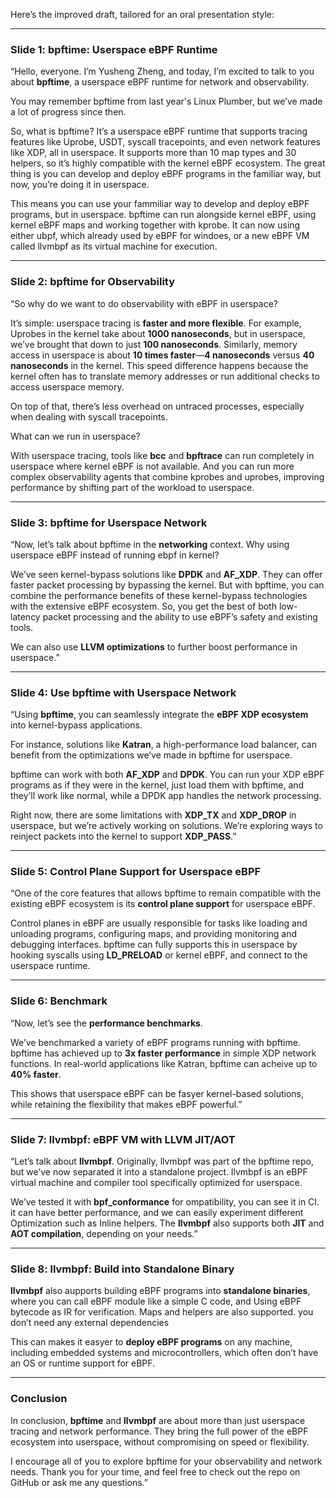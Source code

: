 Here’s the improved draft, tailored for an oral presentation style:

---

### Slide 1: bpftime: Userspace eBPF Runtime

“Hello, everyone. I’m Yusheng Zheng, and today, I’m excited to talk to you about **bpftime**, a userspace eBPF runtime for network and observability. 

You may remember bpftime from last year's Linux Plumber, but we’ve made a lot of progress since then. 

So, what is bpftime? It’s a userspace eBPF runtime that supports tracing features like Uprobe, USDT, syscall tracepoints, and even network features like XDP, all in userspace. It supports more than 10 map types and 30 helpers, so it’s highly compatible with the kernel eBPF ecosystem. The great thing is you can develop and deploy eBPF programs in the familiar way, but now, you’re doing it in userspace.

This means you can use your fammiliar way to develop and deploy eBPF programs, but in userspace.
bpftime can run alongside kernel eBPF, using kernel eBPF maps and working together with kprobe.
It can now using either ubpf, which already used by eBPF for windoes, or a new eBPF VM called llvmbpf as its virtual machine for execution.

---

### Slide 2: bpftime for Observability

“So why do we want to do observability with eBPF in userspace?

It’s simple: userspace tracing is **faster and more flexible**. For example, Uprobes in the kernel take about **1000 nanoseconds**, but in userspace, we’ve brought that down to just **100 nanoseconds**. Similarly, memory access in userspace is about **10 times faster**—**4 nanoseconds** versus **40 nanoseconds** in the kernel. This speed difference happens because the kernel often has to translate memory addresses or run additional checks to access userspace memory.

On top of that, there’s less overhead on untraced processes, especially when dealing with syscall tracepoints.

What can we run in userspace?

With userspace tracing, tools like **bcc** and **bpftrace**  can run completely in userspace where kernel eBPF is not available. And you can run more complex observability agents that combine kprobes and uprobes, improving performance by shifting part of the workload to userspace.

---

### Slide 3: bpftime for Userspace Network

“Now, let’s talk about bpftime in the **networking** context. Why using userspace eBPF instead of running ebpf in kernel?

We’ve seen kernel-bypass solutions like **DPDK** and **AF_XDP**. They can offer faster packet processing by bypassing the kernel. But with bpftime, you can combine the performance benefits of these kernel-bypass technologies with the extensive eBPF ecosystem. So, you get the best of both low-latency packet processing and the ability to use eBPF’s safety and existing tools.

We can  also use **LLVM optimizations** to further boost performance in userspace.”

---

### Slide 4: Use bpftime with Userspace Network

“Using **bpftime**, you can seamlessly integrate the **eBPF XDP ecosystem** into kernel-bypass applications. 

For instance, solutions like **Katran**, a high-performance load balancer, can benefit from the optimizations we’ve made in bpftime for userspace. 

bpftime can work with both **AF_XDP** and **DPDK**. You can run your XDP eBPF programs as if they were in the kernel, just load them with bpftime, and they’ll work like normal, while a DPDK app handles the network processing.

Right now, there are some limitations with **XDP_TX** and **XDP_DROP** in userspace, but we’re actively working on solutions. We’re exploring ways to reinject packets into the kernel to support **XDP_PASS**.”

---

### Slide 5: Control Plane Support for Userspace eBPF

“One of the core features that allows bpftime to remain compatible with the existing eBPF ecosystem is its **control plane support** for userspace eBPF.

Control planes in eBPF are usually responsible for tasks like loading and unloading programs, 
configuring maps, and providing monitoring and debugging interfaces. bpftime can fully supports this in userspace by hooking syscalls using **LD_PRELOAD** or kernel eBPF, and connect to the userspace runtime.

---

### Slide 6: Benchmark

“Now, let’s see the **performance benchmarks**. 

We’ve benchmarked a variety of eBPF programs running with bpftime. bpftime has achieved up to **3x faster performance** in simple XDP network functions. In real-world applications
like Katran, bpftime can acheive up to  **40% faster**.

This shows that userspace eBPF can be fasyer kernel-based solutions, while retaining the flexibility that makes eBPF powerful.”

---

### Slide 7: llvmbpf: eBPF VM with LLVM JIT/AOT

“Let’s talk about **llvmbpf**. Originally, llvmbpf was part of the bpftime repo, 
but we’ve now separated it into a standalone project. llvmbpf is an eBPF virtual machine and compiler tool specifically optimized for userspace.

We’ve tested it with **bpf_conformance** for ompatibility, you can see it in CI. 
it can have better performance, and we can easily experiment different Optimization such as Inline helpers.
The  **llvmbpf** also supports both **JIT** and **AOT compilation**, depending on your needs.”

---

### Slide 8: llvmbpf: Build into Standalone Binary

**llvmbpf** also aupports building eBPF programs into **standalone binaries**, where you can call eBPF module like a simple C code, and Using eBPF bytecode as IR for verification. Maps and helpers are also supported. you don’t need any external dependencies

This can makes it easyer to **deploy eBPF programs** on any machine, including embedded systems and microcontrollers, which often don’t have an OS or runtime support for eBPF.

---

### Conclusion

In conclusion, **bpftime** and **llvmbpf** are about more than just userspace tracing and network performance. 
They bring the full power of the eBPF ecosystem into userspace, without compromising on speed or flexibility.

I encourage all of you to explore bpftime for your observability and network needs. 
Thank you for your time, and feel free to check out the repo on GitHub or ask me any questions.”

